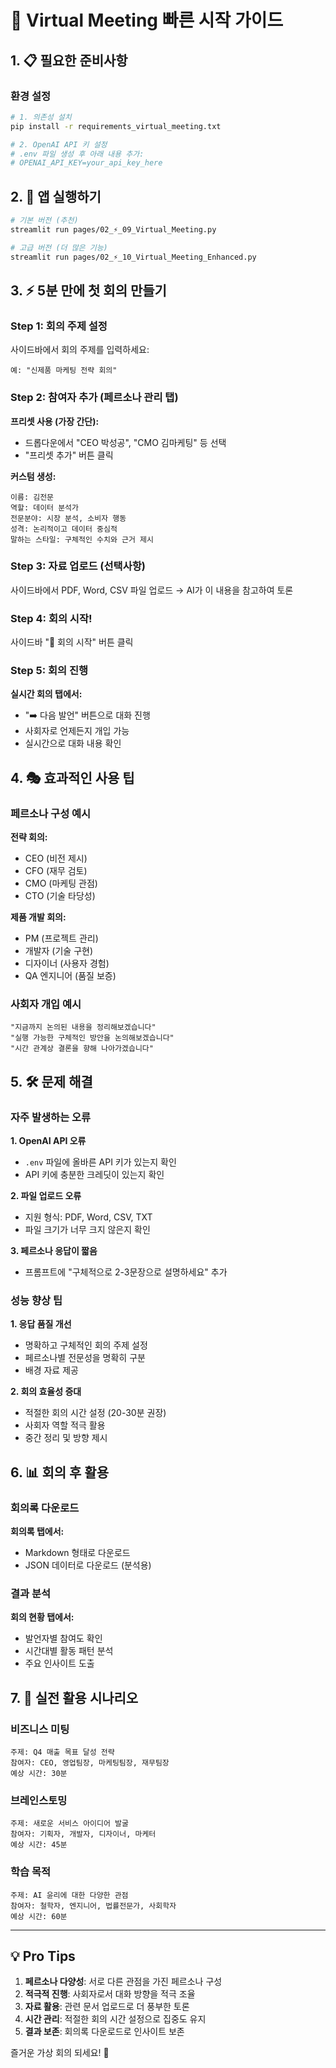 # 🚀 Virtual Meeting 빠른 시작 가이드

## 1. 📋 필요한 준비사항

### 환경 설정
```bash
# 1. 의존성 설치
pip install -r requirements_virtual_meeting.txt

# 2. OpenAI API 키 설정
# .env 파일 생성 후 아래 내용 추가:
# OPENAI_API_KEY=your_api_key_here
```

## 2. 🎯 앱 실행하기

```bash
# 기본 버전 (추천)
streamlit run pages/02_⚡_09_Virtual_Meeting.py

# 고급 버전 (더 많은 기능)
streamlit run pages/02_⚡_10_Virtual_Meeting_Enhanced.py
```

## 3. ⚡ 5분 만에 첫 회의 만들기

### Step 1: 회의 주제 설정
사이드바에서 회의 주제를 입력하세요:
```
예: "신제품 마케팅 전략 회의"
```

### Step 2: 참여자 추가 (페르소나 관리 탭)
**프리셋 사용 (가장 간단):**
- 드롭다운에서 "CEO 박성공", "CMO 김마케팅" 등 선택
- "프리셋 추가" 버튼 클릭

**커스텀 생성:**
```
이름: 김전문
역할: 데이터 분석가
전문분야: 시장 분석, 소비자 행동
성격: 논리적이고 데이터 중심적
말하는 스타일: 구체적인 수치와 근거 제시
```

### Step 3: 자료 업로드 (선택사항)
사이드바에서 PDF, Word, CSV 파일 업로드
→ AI가 이 내용을 참고하여 토론

### Step 4: 회의 시작!
사이드바 "🚀 회의 시작" 버튼 클릭

### Step 5: 회의 진행
**실시간 회의 탭에서:**
- "➡️ 다음 발언" 버튼으로 대화 진행
- 사회자로 언제든지 개입 가능
- 실시간으로 대화 내용 확인

## 4. 🎭 효과적인 사용 팁

### 페르소나 구성 예시

**전략 회의:**
- CEO (비전 제시)
- CFO (재무 검토)
- CMO (마케팅 관점)
- CTO (기술 타당성)

**제품 개발 회의:**
- PM (프로젝트 관리)
- 개발자 (기술 구현)
- 디자이너 (사용자 경험)
- QA 엔지니어 (품질 보증)

### 사회자 개입 예시
```
"지금까지 논의된 내용을 정리해보겠습니다"
"실행 가능한 구체적인 방안을 논의해보겠습니다"
"시간 관계상 결론을 향해 나아가겠습니다"
```

## 5. 🛠️ 문제 해결

### 자주 발생하는 오류

**1. OpenAI API 오류**
- `.env` 파일에 올바른 API 키가 있는지 확인
- API 키에 충분한 크레딧이 있는지 확인

**2. 파일 업로드 오류**
- 지원 형식: PDF, Word, CSV, TXT
- 파일 크기가 너무 크지 않은지 확인

**3. 페르소나 응답이 짧음**
- 프롬프트에 "구체적으로 2-3문장으로 설명하세요" 추가

### 성능 향상 팁

**1. 응답 품질 개선**
- 명확하고 구체적인 회의 주제 설정
- 페르소나별 전문성을 명확히 구분
- 배경 자료 제공

**2. 회의 효율성 증대**
- 적절한 회의 시간 설정 (20-30분 권장)
- 사회자 역할 적극 활용
- 중간 정리 및 방향 제시

## 6. 📊 회의 후 활용

### 회의록 다운로드
**회의록 탭에서:**
- Markdown 형태로 다운로드
- JSON 데이터로 다운로드 (분석용)

### 결과 분석
**회의 현황 탭에서:**
- 발언자별 참여도 확인
- 시간대별 활동 패턴 분석
- 주요 인사이트 도출

## 7. 🎯 실전 활용 시나리오

### 비즈니스 미팅
```
주제: Q4 매출 목표 달성 전략
참여자: CEO, 영업팀장, 마케팅팀장, 재무팀장
예상 시간: 30분
```

### 브레인스토밍
```
주제: 새로운 서비스 아이디어 발굴
참여자: 기획자, 개발자, 디자이너, 마케터
예상 시간: 45분
```

### 학습 목적
```
주제: AI 윤리에 대한 다양한 관점
참여자: 철학자, 엔지니어, 법률전문가, 사회학자
예상 시간: 60분
```

---

## 💡 Pro Tips

1. **페르소나 다양성**: 서로 다른 관점을 가진 페르소나 구성
2. **적극적 진행**: 사회자로서 대화 방향을 적극 조율
3. **자료 활용**: 관련 문서 업로드로 더 풍부한 토론
4. **시간 관리**: 적절한 회의 시간 설정으로 집중도 유지
5. **결과 보존**: 회의록 다운로드로 인사이트 보존

즐거운 가상 회의 되세요! 🎉 